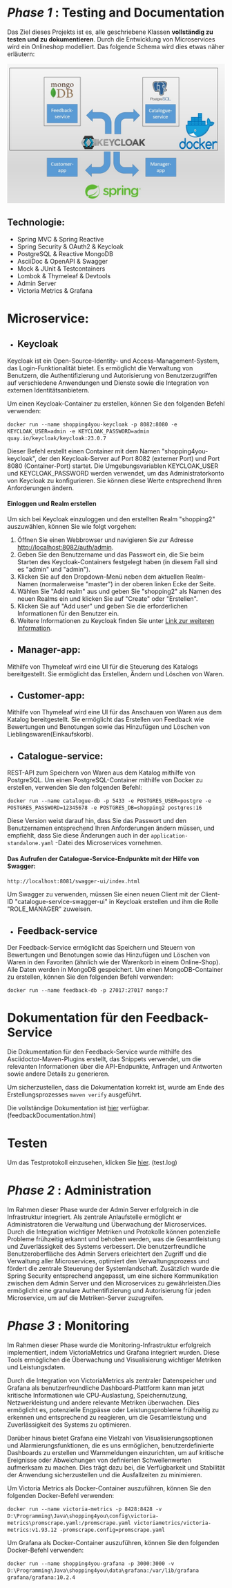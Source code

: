 # **_Phase 1_** : Testing and Documentation
Das Ziel dieses Projekts ist es, alle geschriebene Klassen **vollständig zu testen und zu dokumentieren**. Durch die Entwicklung von Microservices wird ein Onlineshop modelliert. Das folgende Schema wird dies etwas näher erläutern:

![Testing](images/testing.jpg)

## Technologie:
- Spring MVC & Spring Reactive
- Spring Security & OAuth2 & Keycloak
- PostgreSQL & Reactive MongoDB
- AsciiDoc & OpenAPI & Swagger
- Mock & JUnit & Testcontainers
- Lombok & Thymeleaf & Devtools
- Admin Server
- Victoria Metrics & Grafana

# Microservice:

- ## Keycloak

Keycloak ist ein Open-Source-Identity- und Access-Management-System, das Login-Funktionalität bietet. Es ermöglicht die Verwaltung von Benutzern, die Authentifizierung und Autorisierung von Benutzerzugriffen auf verschiedene Anwendungen und Dienste sowie die Integration von externen Identitätsanbietern.

Um einen Keycloak-Container zu erstellen, können Sie den folgenden Befehl verwenden:
```
docker run --name shopping4you-keycloak -p 8082:8080 -e KEYCLOAK_USER=admin -e KEYCLOAK_PASSWORD=admin quay.io/keycloak/keycloak:23.0.7
```
Dieser Befehl erstellt einen Container mit dem Namen "shopping4you-keycloak", der den Keycloak-Server auf Port 8082 (externer Port) und Port 8080 (Container-Port) startet. Die Umgebungsvariablen KEYCLOAK_USER und KEYCLOAK_PASSWORD werden verwendet, um das Administratorkonto von Keycloak zu konfigurieren. Sie können diese Werte entsprechend Ihren Anforderungen ändern.

#### Einloggen und Realm erstellen

Um sich bei Keycloak einzuloggen und den erstellten Realm "shopping2" auszuwählen, können Sie wie folgt vorgehen:

1. Öffnen Sie einen Webbrowser und navigieren Sie zur Adresse [http://localhost:8082/auth/admin](http://localhost:8082/auth/admin).
2. Geben Sie den Benutzername und das Passwort ein, die Sie beim Starten des Keycloak-Containers festgelegt haben (in diesem Fall sind es "admin" und "admin"). 
3. Klicken Sie auf den Dropdown-Menü neben dem aktuellen Realm-Namen (normalerweise "master") in der oberen linken Ecke der Seite.
4. Wählen Sie "Add realm" aus und geben Sie "shopping2" als Namen des neuen Realms ein und klicken Sie auf "Create" oder "Erstellen". 
5. Klicken Sie auf "Add user" und geben Sie die erforderlichen Informationen für den Benutzer ein.
6. Weitere Informationen zu Keycloak finden Sie unter [Link zur weiteren Information](https://www.keycloak.org/documentation).

- ## Manager-app:

Mithilfe von Thymeleaf wird eine UI für die Steuerung des Katalogs bereitgestellt. Sie ermöglicht das Erstellen, Ändern und Löschen von Waren.

- ## Customer-app:

Mithilfe von Thymeleaf wird eine UI für das Anschauen von Waren aus dem Katalog bereitgestellt. Sie ermöglicht das Erstellen von Feedback wie Bewertungen und Benotungen sowie das Hinzufügen und Löschen von Lieblingswaren(Einkaufskorb).

- ## Catalogue-service:

REST-API zum Speichern von Waren aus dem Katalog mithilfe von PostgreSQL.
Um einen PostgreSQL-Container mithilfe von Docker zu erstellen, verwenden Sie den folgenden Befehl:
```
docker run --name catalogue-db -p 5433 -e POSTGRES_USER=postgre -e POSTGRES_PASSWORD=12345678 -e POSTGRES_DB=shopping2 postgres:16
```
Diese Version weist darauf hin, dass Sie das Passwort und den Benutzernamen entsprechend Ihren Anforderungen ändern müssen, und empfiehlt, dass Sie diese Änderungen auch in der `application-standalone.yaml` -Datei des Microservices vornehmen.

#### Das Aufrufen der Catalogue-Service-Endpunkte mit der Hilfe von Swagger:
```
http://localhost:8081/swagger-ui/index.html
```
Um Swagger zu verwenden, müssen Sie einen neuen Client mit der Client-ID "catalogue-service-swagger-ui" in Keycloak erstellen und ihm die Rolle "ROLE_MANAGER" zuweisen.

- ## Feedback-service

Der Feedback-Service ermöglicht das Speichern und Steuern von Bewertungen und Benotungen sowie das Hinzufügen und Löschen von Waren in den Favoriten (ähnlich wie der Warenkorb in einem Online-Shop). Alle Daten werden in MongoDB gespeichert.
Um einen MongoDB-Container zu erstellen, können Sie den folgenden Befehl verwenden:
```
docker run --name feedback-db -p 27017:27017 mongo:7
```

# Dokumentation für den Feedback-Service

Die Dokumentation für den Feedback-Service wurde mithilfe des Asciidoctor-Maven-Plugins erstellt, das Snippets verwendet, um die relevanten Informationen über die API-Endpunkte, Anfragen und Antworten sowie andere Details zu generieren.

Um sicherzustellen, dass die Dokumentation korrekt ist, wurde am Ende des Erstellungsprozesses `maven verify` ausgeführt.

Die vollständige Dokumentation ist [hier](https://github.com/ValentynHor/Testing-Documentation/blob/master/feedbackDocumentation.html) verfügbar. (feedbackDocumentation.html)

# Testen

Um das Testprotokoll einzusehen, klicken Sie [hier](test.log). (test.log)

# **_Phase 2_** : Administration

Im Rahmen dieser Phase wurde der Admin Server erfolgreich in die Infrastruktur integriert. Als zentrale Anlaufstelle ermöglicht er Administratoren die Verwaltung und Überwachung der Microservices. Durch die Integration wichtiger Metriken und Protokolle können potenzielle Probleme frühzeitig erkannt und behoben werden, was die Gesamtleistung und Zuverlässigkeit des Systems verbessert. Die benutzerfreundliche Benutzeroberfläche des Admin Servers erleichtert den Zugriff und die Verwaltung aller Microservices, optimiert den Verwaltungsprozess und fördert die zentrale Steuerung der Systemlandschaft.
Zusätzlich wurde die Spring Security entsprechend angepasst, um eine sichere Kommunikation zwischen dem Admin Server und den Microservices zu gewährleisten.Dies ermöglicht eine granulare Authentifizierung und Autorisierung für jeden Microservice, um auf die Metriken-Server zuzugreifen.

# **_Phase 3_** : Monitoring

Im Rahmen dieser Phase wurde die Monitoring-Infrastruktur erfolgreich implementiert, indem VictoriaMetrics und Grafana integriert wurden. Diese Tools ermöglichen die Überwachung und Visualisierung wichtiger Metriken und Leistungsdaten.

Durch die Integration von VictoriaMetrics als zentraler Datenspeicher und Grafana als benutzerfreundliche Dashboard-Plattform kann man jetzt kritische Informationen wie CPU-Auslastung, Speichernutzung, Netzwerkleistung und andere relevante Metriken überwachen. Dies ermöglicht es, potenzielle Engpässe oder Leistungsprobleme frühzeitig zu erkennen und entsprechend zu reagieren, um die Gesamtleistung und Zuverlässigkeit des Systems zu optimieren.

Darüber hinaus bietet Grafana eine Vielzahl von Visualisierungsoptionen und Alarmierungsfunktionen, die es uns ermöglichen, benutzerdefinierte Dashboards zu erstellen und Warnmeldungen einzurichten, um auf kritische Ereignisse oder Abweichungen von definierten Schwellenwerten aufmerksam zu machen. Dies trägt dazu bei, die Verfügbarkeit und Stabilität der Anwendung sicherzustellen und die Ausfallzeiten zu minimieren.


Um Victoria Metrics als Docker-Container auszuführen, können Sie den folgenden Docker-Befehl verwenden:
```
docker run --name victoria-metrics -p 8428:8428 -v D:\Programming\Java\shopping4you\config\victoria-metrics\promscrape.yaml:/promscrape.yaml victoriametrics/victoria-metrics:v1.93.12 -promscrape.config=promscrape.yaml
```

Um Grafana als Docker-Container auszuführen, können Sie den folgenden Docker-Befehl verwenden:
```
docker run --name shopping4you-grafana -p 3000:3000 -v D:\Programming\Java\shopping4you\data\grafana:/var/lib/grafana grafana/grafana:10.2.4
```

